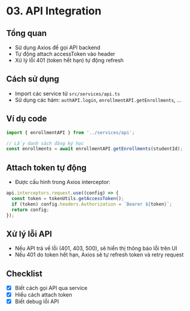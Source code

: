 # 03. API Integration

## Tổng quan
- Sử dụng Axios để gọi API backend
- Tự động attach accessToken vào header
- Xử lý lỗi 401 (token hết hạn) tự động refresh

## Cách sử dụng
- Import các service từ `src/services/api.ts`
- Sử dụng các hàm: `authAPI.login`, `enrollmentAPI.getEnrollments`, ...

## Ví dụ code
```ts
import { enrollmentAPI } from '../services/api';

// Lấy danh sách đăng ký học
const enrollments = await enrollmentAPI.getEnrollments(studentId);
```

## Attach token tự động
- Được cấu hình trong Axios interceptor:
```ts
api.interceptors.request.use((config) => {
  const token = tokenUtils.getAccessToken();
  if (token) config.headers.Authorization = `Bearer ${token}`;
  return config;
});
```

## Xử lý lỗi API
- Nếu API trả về lỗi (401, 403, 500), sẽ hiển thị thông báo lỗi trên UI
- Nếu 401 do token hết hạn, Axios sẽ tự refresh token và retry request

## Checklist
- [x] Biết cách gọi API qua service
- [x] Hiểu cách attach token
- [x] Biết debug lỗi API 